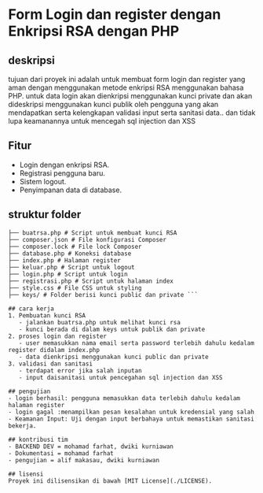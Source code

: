 # Form Login dan register dengan Enkripsi RSA dengan PHP
## deskripsi
tujuan dari proyek ini adalah untuk membuat form login dan register yang aman dengan menggunakan metode enkripsi RSA menggunakan bahasa PHP. 
untuk data login akan dienkripsi menggunakan kunci private dan akan dideskripsi menggunakan kunci publik oleh pengguna yang akan mendapatkan 
serta kelengkapan validasi input serta sanitasi data.. dan tidak lupa keamanannya untuk mencegah sql injection dan XSS

## Fitur 
- Login dengan enkripsi RSA.
- Registrasi pengguna baru.
- Sistem logout.
- Penyimpanan data di database.

## struktur folder
```.
├── buatrsa.php # Script untuk membuat kunci RSA 
├── composer.json # File konfigurasi Composer
├── composer.lock # File lock Composer
├── database.php # Koneksi database
├── index.php # Halaman register
├── keluar.php # Script untuk logout
├── login.php # Script untuk login
├── registrasi.php # Script untuk halaman index
├── style.css # File CSS untuk styling
├── keys/ # Folder berisi kunci public dan private ```

## cara kerja
1. Pembuatan kunci RSA
   - jalankan buatrsa.php untuk melihat kunci rsa
   - kunci berada di dalam keys untuk publik dan private
2. proses login dan register
   - user memasukkan nama email serta password terlebih dahulu kedalam register didalam index.php
   - data dienkripsi menggunakan kunci public dan private
3. validasi dan sanitasi
   - terdapat error jika salah inputan
   - input daisanitasi untuk pencegahan sql injection dan XSS

## pengujian
- login berhasil: pengguna memasukkan data terlebih dahulu kedalam halaman register
- login gagal :menampilkan pesan kesalahan untuk kredensial yang salah
- Keamanan Input: Uji dengan input berbahaya untuk memastikan sanitasi bekerja.

## kontribusi tim
- BACKEND DEV = mohamad farhat, dwiki kurniawan
- Dokumentasi = mohamad farhat
- pengujian = alif makasau, dwiki kurniawan

## lisensi
Proyek ini dilisensikan di bawah [MIT License](./LICENSE).
   

